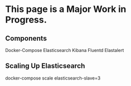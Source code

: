 # This page is a Major Work in Progress.

## Components
Docker-Compose
  Elasticsearch
  Kibana
  Fluentd
  Elastalert



## Scaling Up Elasticsearch
docker-compose scale elasticsearch-slave=3
